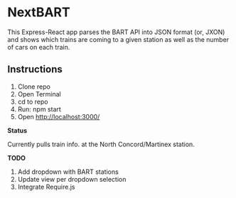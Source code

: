 NextBART
========

This Express-React app parses the BART API into JSON format (or, JXON) and shows which trains are coming to a given station as well as the number of cars on each train.

Instructions
--------

1. Clone repo
2. Open Terminal
3. cd to repo
4. Run:
        npm start
5. Open [http://localhost:3000/](http://localhost:3000/)

__Status__

Currently pulls train info. at the North Concord/Martinex station.

__TODO__

1. Add dropdown with BART stations
2. Update view per dropdown selection
3. Integrate Require.js
